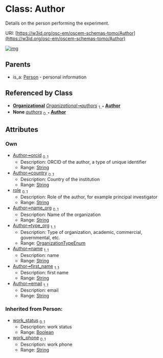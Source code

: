 
# Class: Author

Details on the person performing the experiment.

URI: [https://w3id.org/osc-em/oscem-schemas-tomo/Author](https://w3id.org/osc-em/oscem-schemas-tomo/Author)


[![img](https://yuml.me/diagram/nofunky;dir:TB/class/[Person],[Organizational],[Organizational]++-%20authors%201..*>[Author&#124;orcid:string%20%3F;country:string%20%3F;role:string%20%3F;name_org:string%20%3F;type_org:OrganizationTypeEnum;name:string;first_name:string;email:string;work_status(i):boolean%20%3F;work_phone(i):string%20%3F],[Organizational]++-%20authors(i)%200..*>[Author],[Person]^-[Author])](https://yuml.me/diagram/nofunky;dir:TB/class/[Person],[Organizational],[Organizational]++-%20authors%201..*>[Author&#124;orcid:string%20%3F;country:string%20%3F;role:string%20%3F;name_org:string%20%3F;type_org:OrganizationTypeEnum;name:string;first_name:string;email:string;work_status(i):boolean%20%3F;work_phone(i):string%20%3F],[Organizational]++-%20authors(i)%200..*>[Author],[Person]^-[Author])

## Parents

 *  is_a: [Person](Person.md) - personal information

## Referenced by Class

 *  **[Organizational](Organizational.md)** *[Organizational➞authors](Organizational_authors.md)*  <sub>1..\*</sub>  **[Author](Author.md)**
 *  **None** *[authors](authors.md)*  <sub>0..\*</sub>  **[Author](Author.md)**

## Attributes


### Own

 * [Author➞orcid](Author_orcid.md)  <sub>0..1</sub>
     * Description: ORCID of the author, a type of unique identifier
     * Range: [String](types/String.md)
 * [Author➞country](Author_country.md)  <sub>0..1</sub>
     * Description: Country of the institution
     * Range: [String](types/String.md)
 * [role](role.md)  <sub>0..1</sub>
     * Description: Role of the author, for example principal investigator
     * Range: [String](types/String.md)
 * [Author➞name_org](Author_name_org.md)  <sub>0..1</sub>
     * Description: Name of the organization
     * Range: [String](types/String.md)
 * [Author➞type_org](Author_type_org.md)  <sub>1..1</sub>
     * Description: Type of organization, academic, commercial, governmental, etc.
     * Range: [OrganizationTypeEnum](OrganizationTypeEnum.md)
 * [Author➞name](Author_name.md)  <sub>1..1</sub>
     * Description: name
     * Range: [String](types/String.md)
 * [Author➞first_name](Author_first_name.md)  <sub>1..1</sub>
     * Description: first name
     * Range: [String](types/String.md)
 * [Author➞email](Author_email.md)  <sub>1..1</sub>
     * Description: email
     * Range: [String](types/String.md)

### Inherited from Person:

 * [work_status](work_status.md)  <sub>0..1</sub>
     * Description: work status
     * Range: [Boolean](types/Boolean.md)
 * [work_phone](work_phone.md)  <sub>0..1</sub>
     * Description: work phone
     * Range: [String](types/String.md)
